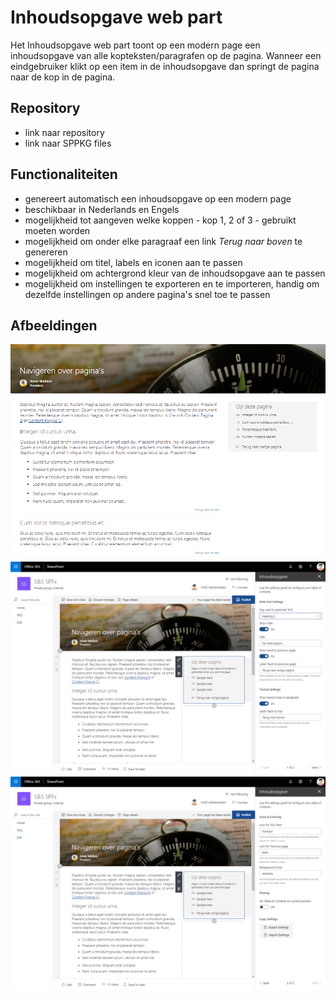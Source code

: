 # Inhoudsopgave web part

Het Inhoudsopgave web part toont op een modern page een inhoudsopgave van alle kopteksten/paragrafen op de pagina. Wanneer een eindgebruiker klikt op een item in de inhoudsopgave dan springt de pagina naar de kop in de pagina.  

## Repository

- link naar repository
- link naar SPPKG files

## Functionaliteiten

- genereert automatisch een inhoudsopgave op een modern page
- beschikbaar in Nederlands en Engels
- mogelijkheid tot aangeven welke koppen - kop 1, 2 of 3 - gebruikt moeten worden
- mogelijkheid om onder elke paragraaf een link _Terug naar boven_ te genereren 
- mogelijkheid om titel, labels en iconen aan te passen
- mogelijkheid om achtergrond kleur van de inhoudsopgave aan te passen
- mogelijkheid om instellingen te exporteren en te importeren, handig om dezelfde instellingen op andere pagina's snel toe te passen

## Afbeeldingen

![Pagina met inhoudsopgave web part][image01]
![Web Part Configuratie 1][image02]
![Web Part Configuratie 2][image03]

[image01]: ./Afbeeldingen/TableOfContents01.png
[image02]: ./Afbeeldingen/TableOfContents02.png
[image03]: ./Afbeeldingen/TableOfContents03.png
